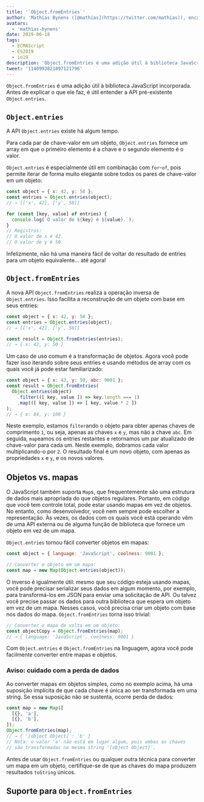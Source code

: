 ```yaml
---
title: '`Object.fromEntries`'
author: 'Mathias Bynens ([@mathias](https://twitter.com/mathias)), encantador de JavaScript'
avatars:
  - 'mathias-bynens'
date: 2019-06-18
tags:
  - ECMAScript
  - ES2019
  - io19
description: 'Object.fromEntries é uma adição útil à biblioteca JavaScript incorporada que complementa Object.entries.'
tweet: '1140993821897121796'
---
```

`Object.fromEntries` é uma adição útil à biblioteca JavaScript incorporada. Antes de explicar o que ele faz, é útil entender a API pré-existente `Object.entries`.

## `Object.entries`

A API `Object.entries` existe há algum tempo.

<feature-support chrome="54"
                 firefox="47"
                 safari="10.1"
                 nodejs="7"
                 babel="yes https://github.com/zloirock/core-js#ecmascript-object"></feature-support>

Para cada par de chave-valor em um objeto, `Object.entries` fornece um array em que o primeiro elemento é a chave e o segundo elemento é o valor.

`Object.entries` é especialmente útil em combinação com `for`-`of`, pois permite iterar de forma muito elegante sobre todos os pares de chave-valor em um objeto:

```js
const object = { x: 42, y: 50 };
const entries = Object.entries(object);
// → [['x', 42], ['y', 50]]

for (const [key, value] of entries) {
  console.log(`O valor de ${key} é ${value}.`);
}
// Registros:
// O valor de x é 42.
// O valor de y é 50.
```

Infelizmente, não há uma maneira fácil de voltar do resultado de entries para um objeto equivalente… até agora!

## `Object.fromEntries`

A nova API `Object.fromEntries` realiza a operação inversa de `Object.entries`. Isso facilita a reconstrução de um objeto com base em seus entries:

```js
const object = { x: 42, y: 50 };
const entries = Object.entries(object);
// → [['x', 42], ['y', 50]]

const result = Object.fromEntries(entries);
// → { x: 42, y: 50 }
```

Um caso de uso comum é a transformação de objetos. Agora você pode fazer isso iterando sobre seus entries e usando métodos de array com os quais você já pode estar familiarizado:

```js
const object = { x: 42, y: 50, abc: 9001 };
const result = Object.fromEntries(
  Object.entries(object)
    .filter(([ key, value ]) => key.length === 1)
    .map(([ key, value ]) => [ key, value * 2 ])
);
// → { x: 84, y: 100 }
```

Neste exemplo, estamos `filter`ando o objeto para obter apenas chaves de comprimento `1`, ou seja, apenas as chaves `x` e `y`, mas não a chave `abc`. Em seguida, `map`eamos os entries restantes e retornamos um par atualizado de chave-valor para cada um. Neste exemplo, dobramos cada valor multiplicando-o por `2`. O resultado final é um novo objeto, com apenas as propriedades `x` e `y`, e os novos valores.

<!--truncate-->
## Objetos vs. mapas

O JavaScript também suporta `Map`s, que frequentemente são uma estrutura de dados mais apropriada do que objetos regulares. Portanto, em código que você tem controle total, pode estar usando mapas em vez de objetos. No entanto, como desenvolvedor, você nem sempre pode escolher a representação. Às vezes, os dados com os quais você está operando vêm de uma API externa ou de alguma função de biblioteca que fornece um objeto em vez de um mapa.

`Object.entries` tornou fácil converter objetos em mapas:

```js
const object = { language: 'JavaScript', coolness: 9001 };

// Converter o objeto em um mapa:
const map = new Map(Object.entries(object));
```

O inverso é igualmente útil: mesmo que seu código esteja usando mapas, você pode precisar serializar seus dados em algum momento, por exemplo, para transformá-los em JSON para enviar uma solicitação de API. Ou talvez você precise passar os dados para outra biblioteca que espera um objeto em vez de um mapa. Nesses casos, você precisa criar um objeto com base nos dados do mapa. `Object.fromEntries` torna isso trivial:

```js
// Converter o mapa de volta em um objeto:
const objectCopy = Object.fromEntries(map);
// → { language: 'JavaScript', coolness: 9001 }
```

Com `Object.entries` e `Object.fromEntries` na linguagem, agora você pode facilmente converter entre mapas e objetos.

### Aviso: cuidado com a perda de dados

Ao converter mapas em objetos simples, como no exemplo acima, há uma suposição implícita de que cada chave é única ao ser transformada em uma string. Se essa suposição não se sustenta, ocorre perda de dados:

```js
const map = new Map([
  [{}, 'a'],
  [{}, 'b'],
]);
Object.fromEntries(map);
// → { '[object Object]': 'b' }
// Nota: o valor 'a' não está em lugar algum, pois ambas as chaves
// são transformadas na mesma string '[object Object]'.
```

Antes de usar `Object.fromEntries` ou qualquer outra técnica para converter um mapa em um objeto, certifique-se de que as chaves do mapa produzem resultados `toString` únicos.

## Suporte para `Object.fromEntries`

<feature-support chrome="73 /blog/v8-release-73#object.fromentries"
                 firefox="63"
                 safari="12.1"
                 nodejs="12 https://twitter.com/mathias/status/1120700101637353473"
                 babel="yes https://github.com/zloirock/core-js#ecmascript-object"></feature-support>
